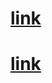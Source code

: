 
# [link](https://susidonka.github.io/rsschool-cv/cv)

# [link](https://susidonka.github.io/rsschool-cv/)    
